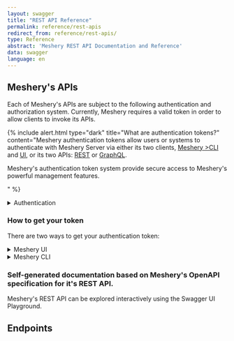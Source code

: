 ```yaml
---
layout: swagger
title: "REST API Reference"
permalink: reference/rest-apis
redirect_from: reference/rest-apis/
type: Reference
abstract: 'Meshery REST API Documentation and Reference'
data: swagger
language: en
---
```

## Meshery's APIs

Each of Meshery's APIs are subject to the following authentication and authorization system.
Currently, Meshery requires a valid token in order to allow clients to invoke its APIs.

{% include alert.html type="dark" title="What are authentication tokens?" content="Meshery authentication tokens allow users or systems to authenticate with Meshery Server via either its two clients, <a href='/reference/mesheryctl'>Meshery >CLI</a> and <a href='/extensibility/api#how-to-get-your-token'>UI</a>, or its two APIs: <a href='/reference/rest-apis'>REST</a> or <a href='/reference/graphql-apis'>GraphQL</a>. <p>Meshery's authentication token system provide secure access to Meshery's powerful management features.</p>" %}

<details>
  <summary>Authentication</summary>
  Requests to any of the API endpoints must be authenticated and include a valid JWT access token in the HTTP headers. Type of authentication is determined by the selected [Provider](#providers). Use of the Local Provider, "None", puts Meshery into single-user mode and does not require authentication.
</details>

### How to get your token

There are two ways to get your authentication token:




<details>
  <summary>Meshery UI</summary>

Using Meshery UI, you can get a copy of your authentication token by following these steps:
<br/>
1. Log into Meshery by selecting your identity provider of choice (typically found at <code style="
    color: inherit;
    padding: 0.2em 0.4em;
    margin: 0;
    font-size: 85%;
    word-break: normal;
    background-color: var(--color-primary-dark);
    border-radius: 0.25rem;
    ">http:\\{meshery-server}:9081/provider</code>)
<br/>


2. Navigate to your user's avatar in the upper righthand corner and select "Get Token" from the dropdown of profile section:

  <a href="{{ site.baseurl }}/assets/img/token/MesheryTokenUI.png"><img alt="Meshery Dashboard" src="{{ site.baseurl }}/assets/img/token/MesheryTokenUI.png" width="680" height="400"/></a>
  <br/>

</details>

<details>
  <summary>Meshery CLI</summary>
  <br />
Using <a href='/reference/mesheryctl'>Meshery CLI</a>, you can get a copy of your authentication token by executing this command:
  <br/>
  <br/>
  <pre class="codeblock-pre">
  <div class="codeblock"><div class="clipboardjs">mesheryctl system login</div></div>
  </pre>
  <br />
  <br />
  In order to use this command, you must have a web browser available on your system (this command cannot be executed on a headless system). 

</details>


### Self-generated documentation based on Meshery's OpenAPI specification for it's REST API.  
Meshery's REST API can be explored interactively using the Swagger UI Playground.

## Endpoints
